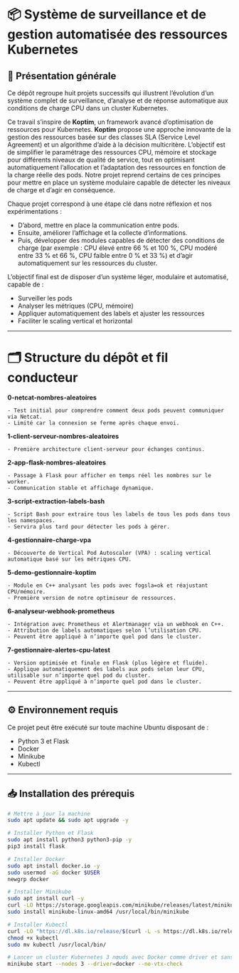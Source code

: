 # 📦 Système de surveillance et de gestion automatisée des ressources Kubernetes
## 📖 Présentation générale

Ce dépôt regroupe huit projets successifs qui illustrent l’évolution d’un système complet de surveillance, d’analyse et de réponse automatique aux conditions de charge CPU dans un cluster Kubernetes.

Ce travail s’inspire de **Koptim**, un framework avancé d’optimisation de ressources pour Kubernetes. **Koptim** propose une approche innovante de la gestion des ressources basée sur des classes SLA (Service Level Agreement) et un algorithme d’aide à la décision multicritère. L’objectif est de simplifier le paramétrage des ressources CPU, mémoire et stockage pour différents niveaux de qualité de service, tout en optimisant automatiquement l’allocation et l’adaptation des ressources en fonction de la charge réelle des pods. Notre projet reprend certains de ces principes pour mettre en place un système modulaire capable de détecter les niveaux de charge et d’agir en conséquence.

Chaque projet correspond à une étape clé dans notre réflexion et nos expérimentations :

- D’abord, mettre en place la communication entre pods.
- Ensuite, améliorer l’affichage et la collecte d’informations.
- Puis, développer des modules capables de détecter des conditions de charge (par exemple : CPU élevé entre 66 % et 100 %, CPU modéré entre 33 % et 66 %, CPU faible entre 0 % et 33 %) et d’agir automatiquement sur les ressources du cluster.

L’objectif final est de disposer d’un système léger, modulaire et automatisé, capable de :

- Surveiller les pods
- Analyser les métriques (CPU, mémoire)
- Appliquer automatiquement des labels et ajuster les ressources
- Faciliter le scaling vertical et horizontal

---

# 🗂 Structure du dépôt et fil conducteur

**0-netcat-nombres-aleatoires**

    - Test initial pour comprendre comment deux pods peuvent communiquer via Netcat.
    - Limité car la connexion se ferme après chaque envoi.
**1-client-serveur-nombres-aleatoires**

    - Première architecture client-serveur pour échanges continus.
**2-app-flask-nombres-aleatoires**

    - Passage à Flask pour afficher en temps réel les nombres sur le worker.
    - Communication stable et affichage dynamique.
**3-script-extraction-labels-bash**

    - Script Bash pour extraire tous les labels de tous les pods dans tous les namespaces.
    - Servira plus tard pour détecter les pods à gérer.
**4-gestionnaire-charge-vpa**

    - Découverte de Vertical Pod Autoscaler (VPA) : scaling vertical automatique basé sur les métriques CPU.
**5-demo-gestionnaire-koptim**

    - Module en C++ analysant les pods avec fogsla=ok et réajustant CPU/mémoire.
    - Première version de notre optimiseur de ressources.
**6-analyseur-webhook-prometheus**

    - Intégration avec Prometheus et Alertmanager via un webhook en C++.
    - Attribution de labels automatiques selon l’utilisation CPU.
    - Peuvent être appliqué à n’importe quel pod dans le cluster.
**7-gestionnaire-alertes-cpu-latest**

    - Version optimisée et finale en Flask (plus légère et fluide).
    - Applique automatiquement des labels aux pods selon leur CPU, utilisable sur n’importe quel pod du cluster.
    - Peuvent être appliqué à n’importe quel pod dans le cluster.

---
## ⚙️ Environnement requis

Ce projet peut être exécuté sur toute machine Ubuntu disposant de :
- Python 3 et Flask
- Docker
- Minikube
- Kubectl

---
## 📥 Installation des prérequis

```bash
# Mettre à jour la machine
sudo apt update && sudo apt upgrade -y

# Installer Python et Flask
sudo apt install python3 python3-pip -y
pip3 install flask

# Installer Docker
sudo apt install docker.io -y
sudo usermod -aG docker $USER
newgrp docker

# Installer Minikube
sudo apt install curl -y
curl -LO https://storage.googleapis.com/minikube/releases/latest/minikube-linux-amd64
sudo install minikube-linux-amd64 /usr/local/bin/minikube

# Installer Kubectl
curl -LO "https://dl.k8s.io/release/$(curl -L -s https://dl.k8s.io/release/stable.txt)/bin/linux/amd64/kubectl"
chmod +x kubectl
sudo mv kubectl /usr/local/bin/

# Lancer un cluster Kubernetes 3 nœuds avec Docker comme driver et sans vérification VT-x
minikube start --nodes 3 --driver=docker --no-vtx-check
```
